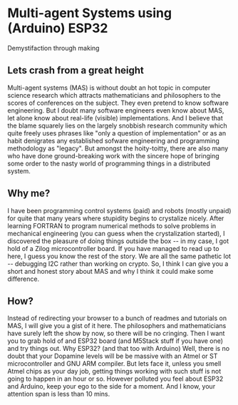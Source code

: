 # Multi-agent Systems using (Arduino) ESP32
Demystifaction through making

## Lets crash from a great height
Multi-agent systems (MAS) is without doubt an hot topic in computer science research which attracts mathematicians and philosophers to the scores of conferences on the subject. They even pretend to know software engineering. But I doubt many software engineers even know about MAS, let alone know about real-life (visible) implementations. And I believe that the blame squarely lies on the largely snobbish research community which quite freely uses phrases like "only a question of implementation" or as an habit denigrates any established sofware engineering and programming methodology as "legacy".
But amongst the hoity-toitty, there are also many who have done ground-breaking work with the sincere hope of bringing some order to the nasty world of programming things in a distributed system.

## Why me?
I have been programming control systems (paid) and robots (mostly unpaid) for quite that many years where stupidity begins to crystalize nicely. After learning FORTRAN to program numerical methods to solve problems in mechanical engineering (you can guess when the crystalization started), I discovered the pleasure of doing things outside the box -- in my case, I got hold of a Zilog microcontroller board. If you have managed to read up to here, I guess you know the rest of the story. We are all the same pathetic lot -- debugging I2C rather than working on crypto. So, I think I can give you a short and honest story about MAS and why I think it could make some difference.

## How?
Instead of redirecting your browser to a bunch of readmes and tutorials on MAS, I will give you a gist of it here. The philosophers and mathematicians have surely left the show by now, so there will be no cringing. Then I want you to grab hold of and ESP32 board (and M5Stack stuff if you have one) and try things out. Why ESP32? (and that too with Arduino) Well, there is no doubt that your Dopamine levels will be be massive with an Atmel or ST microcontroller and GNU ARM compiler. But lets face it, unless you smell Atmel chips as your day job, getting things working with such stuff is not going to happen in an hour or so. However polluted you feel about ESP32 and Arduino, keep your ego to the side for a moment. And I know, your attention span is less than 10 mins.
